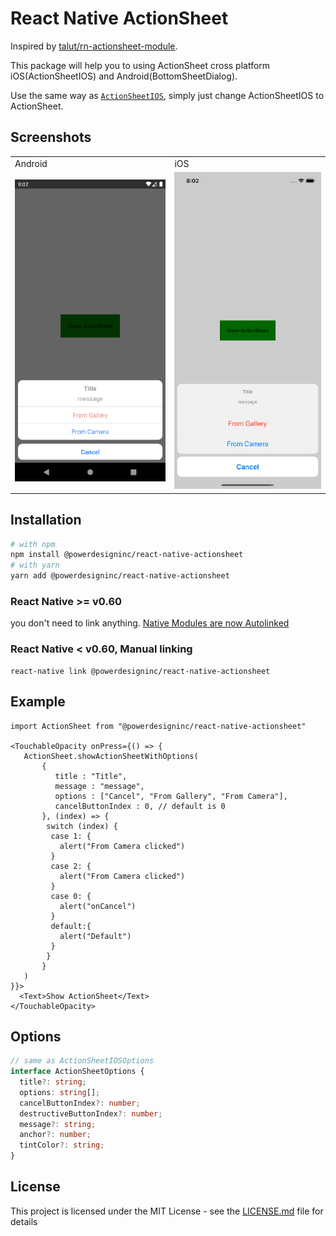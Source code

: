 # React Native ActionSheet
Inspired by [talut/rn-actionsheet-module](https://github.com/talut/rn-actionsheet-module).

This package will help you to using ActionSheet cross platform iOS(ActionSheetIOS) and Android(BottomSheetDialog). 

Use the same way as [`ActionSheetIOS`](https://facebook.github.io/react-native/docs/actionsheetios), simply just change ActionSheetIOS to ActionSheet.

## Screenshots
<table>
  <tr>
    <td>
      Android
    </td>
    <td>
      iOS
    </td>
  </tr>
  <tr>
    <td>
      <img src="./docs/android.png">
    </td>
    <td>
      <img src="./docs/ios.png">
    </td>
  </tr>
<table>

## Installation

``` bash
# with npm
npm install @powerdesigninc/react-native-actionsheet
# with yarn
yarn add @powerdesigninc/react-native-actionsheet
```

### React Native >= v0.60

you don't need to link anything. [Native Modules are now Autolinked](https://facebook.github.io/react-native/blog/2019/07/03/version-60#native-modules-are-now-autolinked)

### React Native < v0.60, Manual linking

```
react-native link @powerdesigninc/react-native-actionsheet
```

## Example

``` tsx
import ActionSheet from "@powerdesigninc/react-native-actionsheet"

<TouchableOpacity onPress={() => {
   ActionSheet.showActionSheetWithOptions(
       {
          title : "Title",
          message : "message",
          options : ["Cancel", "From Gallery", "From Camera"],
          cancelButtonIndex : 0, // default is 0
       }, (index) => {
        switch (index) {
         case 1: {
           alert("From Camera clicked")
         }
         case 2: {
           alert("From Camera clicked")
         }
         case 0: {
           alert("onCancel")
         }
         default:{
           alert("Default")
         }
        }
       }
   )
}}>
  <Text>Show ActionSheet</Text>
</TouchableOpacity>
```

## Options
``` typescript
// same as ActionSheetIOSOptions
interface ActionSheetOptions {
  title?: string;
  options: string[];
  cancelButtonIndex?: number;
  destructiveButtonIndex?: number;
  message?: string;
  anchor?: number;
  tintColor?: string;
}
```

## License
This project is licensed under the MIT License - see the [LICENSE.md](./LICENSE.md) file for details
